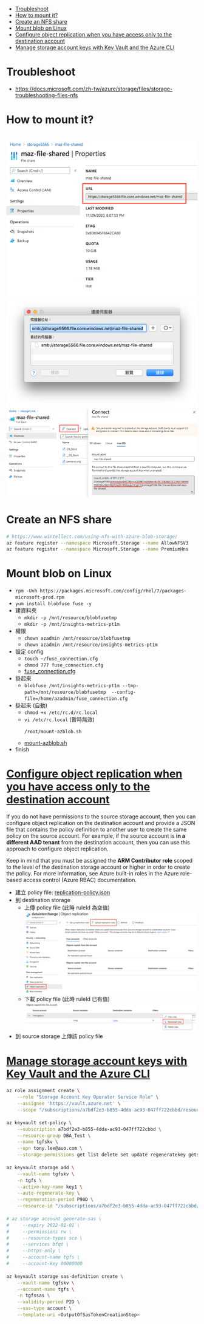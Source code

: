 - [Troubleshoot](#troubleshoot)
- [How to mount it?](#how-to-mount-it)
- [Create an NFS share](#create-an-nfs-share)
- [Mount blob on Linux](#mount-blob-on-linux)
- [Configure object replication when you have access only to the destination account](#configure-object-replication-when-you-have-access-only-to-the-destination-account)
- [Manage storage account keys with Key Vault and the Azure CLI](#manage-storage-account-keys-with-key-vault-and-the-azure-cli)

# Troubleshoot
- https://docs.microsoft.com/zh-tw/azure/storage/files/storage-troubleshooting-files-nfs

# How to mount it?
<br><img src="https://raw.githubusercontent.com/ShaqtinAFool/gitbook/master/img/cloud/azure/storage-file-shared-url.png">
<br><img src="https://raw.githubusercontent.com/ShaqtinAFool/gitbook/master/img/cloud/azure/storage-mount-on-macos.png">
<br><img src="https://raw.githubusercontent.com/ShaqtinAFool/gitbook/master/img/cloud/azure/storage-login-info.png">

# Create an NFS share
```bash
# https://www.wintellect.com/using-nfs-with-azure-blob-storage/
az feature register --namespace Microsoft.Storage --name AllowNFSV3
az feature register --namespace Microsoft.Storage --name PremiumHns
```

# Mount blob on Linux
- `rpm -Uvh https://packages.microsoft.com/config/rhel/7/packages-microsoft-prod.rpm`
- `yum install blobfuse fuse -y`
- 建資料夾
    - `mkdir -p /mnt/resource/blobfusetmp`
    - `mkdir -p /mnt/insights-metrics-pt1m`
- 權限
    - `chown azadmin /mnt/resource/blobfusetmp`
    - `chown azadmin /mnt/resource/insights-metrics-pt1m`
- 設定 config
    - `touch ~/fuse_connection.cfg`
    - `chmod 777 fuse_connection.cfg`
    - [fuse_connection.cfg](../../infra/elk/fuse_connection.cfg)
- 掛起來
    - `blobfuse /mnt/insights-metrics-pt1m --tmp-path=/mnt/resource/blobfusetmp  --config-file=/home/azadmin/fuse_connection.cfg`
- 掛起來 (自動)
    - `chmod +x /etc/rc.d/rc.local`
    - `vi /etc/rc.local` (暫時無效)
        ```
        /root/mount-azblob.sh
        ```
    - [mount-azblob.sh](../../infra/elk/mount-azblob.sh)
- finish

# [Configure object replication when you have access only to the destination account](https://docs.microsoft.com/en-us/azure/storage/blobs/object-replication-configure?tabs=portal#configure-object-replication-when-you-have-access-only-to-the-destination-account)
If you do not have permissions to the source storage account, then you can configure object replication on the destination account and provide a JSON file that contains the policy definition to another user to create the same policy on the source account. For example, if the source account is **in a different AAD tenant** from the destination account, then you can use this approach to configure object replication.

Keep in mind that you must be assigned the **ARM Contributor role** scoped to the level of the destination storage account or higher in order to create the policy. For more information, see Azure built-in roles in the Azure role-based access control (Azure RBAC) documentation.

- 建立 policy file: [replication-policy.json](./json/replication-policy.json)
- 到 destination storage
    - 上傳 policy file (此時 ruleId 為空值)
        <br><img src="../../../img/cloud/azure/storage-obj-replication-1.png" width=500>
    - 下載 policy file (此時 ruleId 已有值)
        <br><img src="../../../img/cloud/azure/storage-obj-replication-2.png" width=500>
- 到 source storage 上傳該 policy file

# [Manage storage account keys with Key Vault and the Azure CLI](https://docs.microsoft.com/en-us/azure/key-vault/secrets/overview-storage-keys)
```bash
az role assignment create \
    --role "Storage Account Key Operator Service Role" \
    --assignee 'https://vault.azure.net' \
    --scope "/subscriptions/a7bdf2e3-b855-4dda-ac93-047ff722cbbd/resourceGroups/DBA_Test/providers/Microsoft.Storage/storageAccounts/tgfs"

az keyvault set-policy \
    --subscription a7bdf2e3-b855-4dda-ac93-047ff722cbbd \
    --resource-group DBA_Test \
    --name tgfskv \
    --upn tony.lee@auo.com \
    --storage-permissions get list delete set update regeneratekey getsas listsas deletesas setsas recover backup restore purge

az keyvault storage add \
    --vault-name tgfskv \
    -n tgfs \
    --active-key-name key1 \
    --auto-regenerate-key \
    --regeneration-period P90D \
    --resource-id "/subscriptions/a7bdf2e3-b855-4dda-ac93-047ff722cbbd/resourceGroups/DBA_Test/providers/Microsoft.Storage/storageAccounts/tgfs"

# az storage account generate-sas \
#     --expiry 2022-01-01 \
#     --permissions rw \
#     --resource-types sco \
#     --services bfqt \
#     --https-only \
#     --account-name tgfs \
#     --account-key 00000000

az keyvault storage sas-definition create \
    --vault-name tgfskv \
    --account-name tgfs \
    -n tgfssas \
    --validity-period P2D \
    --sas-type account \
    --template-uri <OutputOfSasTokenCreationStep>
```